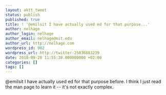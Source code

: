 ```yaml
---
layout: aktt_tweet
status: publish
published: true
title: ! '@emilsit I have actually used ed for that purpose...'
author: nelhage
author_login: nelhage
author_email: nelhage@mit.edu
author_url: http://nelhage.com
wordpress_id: 902
wordpress_url: http://twitter-25036883239
date: 2010-09-20 11:55:38.000000000 +02:00
categories: []
tags: []
---
```

@emilsit I have actually used ed for that purpose before. I think I just read the man page to learn it -- it's not exactly complex.

